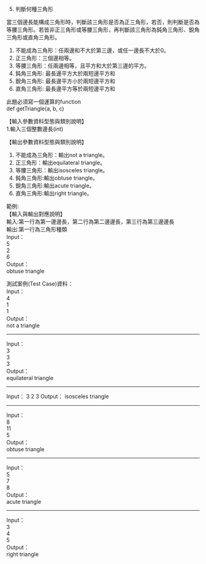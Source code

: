 5. 判斷何種三角形

當三個邊長能構成三角形時，判斷該三角形是否為正三角形，若否，則判斷是否為等腰三角形。若皆非正三角形或等腰三角形，再判斷該三角形為鈍角三角形、銳角三角形或直角三角形。  

1. 不能成為三角形：任兩邊和不大於第三邊，或任一邊長不大於0。  
2. 正三角形：三個邊相等。  
3. 等腰三角形：任兩邊相等，且平方和大於第三邊的平方。  
4. 鈍角三角形: 最長邊平方大於兩短邊平方和  
5. 銳角三角形: 最長邊平方小於兩短邊平方和  
6. 直角三角形: 最長邊平方等於兩短邊平方和  

此題必須寫一個運算的function  
def getTriangle(a, b, c)  

【輸入參數資料型態與類別說明】  
1.輸入三個整數邊長(int)  

【輸出參數資料型態與類別說明】  
1. 不能成為三角形：輸出not a triangle。  
2. 正三角形：輸出equilateral triangle。  
3. 等腰三角形：輸出isosceles triangle。  
4. 鈍角三角形:輸出obtuse triangle。  
5. 銳角三角形:輸出acute triangle。  
6. 直角三角形:輸出right triangle。  

範例:  
【輸入與輸出對應說明】  
輸入:第一行為第一邊邊長，第二行為第二邊邊長，第三行為第三邊邊長  
輸出:第一行為三角形種類  
Input：  
5  
2  
6  
Output：  
obtuse triangle  

測試案例(Test Case)資料：  
Input：  
4  
1  
1  
Output：  
not a triangle  

---------------
Input：  
3  
3  
3  
Output：  
equilateral triangle  

---------------
Input：
3
2
3
Output：
isosceles triangle

---------------
Input：  
8  
11  
5  
Output：  
obtuse triangle  

---------------
Input：  
5  
7  
8  
Output：  
acute triangle  

---------------
Input：  
3  
4  
5  
Output：  
right triangle  
